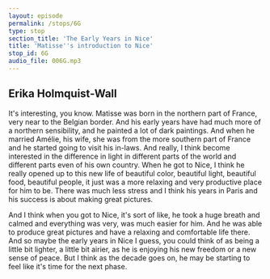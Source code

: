 ```yaml
---
layout: episode
permalink: /stops/6G
type: stop
section_title: 'The Early Years in Nice'
title: 'Matisse''s introduction to Nice'
stop_id: 6G
audio_file: 006G.mp3
---
```


## Erika Holmquist-Wall

It's interesting, you know. Matisse was born in the northern part of France, very near to the Belgian border.  And his early years have had much more of a northern sensibility, and he painted a lot of dark paintings.  And when he married Amélie, his wife, she was from the more southern part of France and he started going to visit his in-laws.  And really, I think become interested in the difference in light in different parts of the world and different parts even of his own country.  When he got to Nice, I think he really opened up to this new life of beautiful color, beautiful light, beautiful food, beautiful people, it just was a more relaxing and very productive place for him to be.  There was much less stress and I think his years in Paris and his success is about making great pictures.

And I think when you got to Nice, it's sort of like, he took a huge breath and calmed and everything was very, was much easier for him.  And he was able to produce great pictures and have a relaxing and comfortable life there.  And so maybe the early years in Nice I guess, you could think of as being a little bit lighter, a little bit airier, as he is enjoying his new freedom or a new sense of peace.  But I think as the decade goes on, he may be starting to feel like it's time for the next phase.
